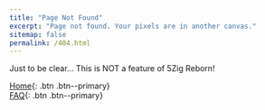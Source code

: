 ```yaml
---
title: "Page Not Found"
excerpt: "Page not found. Your pixels are in another canvas."
sitemap: false
permalink: /404.html
---
```


Just to be clear... This is NOT a feature of 5Zig Reborn!

[<i class="fas fa-home"></i> Home](/home){: .btn .btn--primary}  
[<i class="far fa-question-circle"></i> FAQ](/faq){: .btn .btn--primary}
